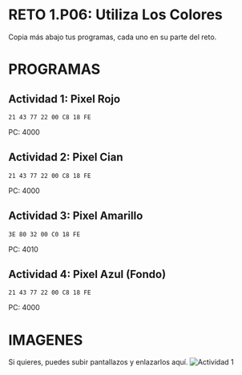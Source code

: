 # RETO 1.P06: Utiliza Los Colores
Copia más abajo tus programas, cada uno en su parte del reto.

# PROGRAMAS

## Actividad 1: Pixel Rojo
```
21 43 77 22 00 C8 18 FE
```
PC: 4000

## Actividad 2: Pixel Cian
```
21 43 77 22 00 C8 18 FE
```
PC: 4000

## Actividad 3: Pixel Amarillo
```
3E 80 32 00 C0 18 FE
```
PC: 4010

## Actividad 4: Pixel Azul (Fondo)
```
21 43 77 22 00 C8 18 FE
```
PC: 4000

# IMAGENES
Si quieres, puedes subir pantallazos y enlazarlos aquí.
![Actividad 1](/pixelrojo.png)

